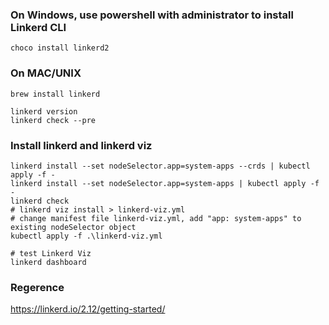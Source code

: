 ### On Windows, use powershell with administrator to install Linkerd CLI
```
choco install linkerd2
```

 ### On MAC/UNIX
 ```
 brew install linkerd
```

```
linkerd version
linkerd check --pre
```

### Install linkerd and linkerd viz
```
linkerd install --set nodeSelector.app=system-apps --crds | kubectl apply -f -
linkerd install --set nodeSelector.app=system-apps | kubectl apply -f -
linkerd check
# linkerd viz install > linkerd-viz.yml
# change manifest file linkerd-viz.yml, add "app: system-apps" to existing nodeSelector object
kubectl apply -f .\linkerd-viz.yml

# test Linkerd Viz
linkerd dashboard
```

<!-- ### After successfully instally Cert Manager, run command below
kubectl apply -f ingress-linkerd-web.yml

### test the dashboard
linkerd-asset.kubedev.link -->

### Regerence
https://linkerd.io/2.12/getting-started/